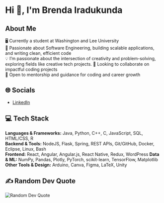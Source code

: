 # Hi 👋, I'm Brenda Iradukunda

## About Me
🖥️ Currently a student at Washington and Lee University  
👀 Passionate about Software Engineering, building scalable applications, and writing clean, efficient code    
💡 I’m passionate about the intersection of creativity and problem-solving, exploring fields like creative tech projects.
💞️ Looking to collaborate on impactful coding projects  
🚀 Open to mentorship and guidance for coding and career growth  

## 🌐 Socials
- [LinkedIn](https://www.linkedin.com/in/brenda-iradukunda-6177841b6/)  

## 💻 Tech Stack
**Languages & Frameworks:** Java, Python, C++, C, JavaScript, SQL, HTML/CSS, R   
**Backend & Tools:** NodeJS, Flask, Spring, REST APIs, Git/GitHub, Docker, Eclipse, Linux, Bash  
**Frontend:** React, Angular, Angular.js, React Native, Redux, WordPress 
**Data & ML:** NumPy, Pandas, Plotly, PyTorch, scikit-learn, TensorFlow, Matplotlib  
**Other Tools & Design:** Arduino, Canva, Figma, LaTeX, Unity  

## ✍️ Random Dev Quote

![Random Dev Quote](file:///Users/biradukunda/Downloads/Quote.svg)
